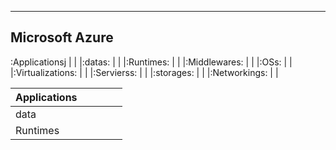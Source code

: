 --------------------------------------------------------------------------------
Microsoft Azure
--------------------------------------------------------------------------------
 :Applicationsj   |   |
|:datas:           |   |
|:Runtimes:        |   |
|:Middlewares:     |   |
|:OSs:             |   |
|:Virtualizations: |   |
|:Servierss:       |   |
|:storages:        |   |
|:Networkings:     |   |

| Applications |   |   |   |   |
|--------------|---|---|---|---|
| data         |   |   |   |   |
| Runtimes
